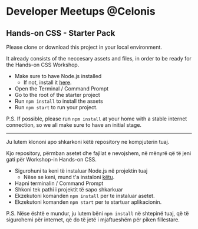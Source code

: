 # Developer Meetups @Celonis
## Hands-on CSS - Starter Pack

Please clone or download this project in your local environment.

It already consists of the neccesary assets and files, in order to be ready for the Hands-on CSS Workshop.

- Make sure to have Node.js installed
    - If not, install it [here](https://nodejs.org/en/download/).
- Open the Terminal / Command Prompt
- Go to the root of the starter project
- Run `npm install` to install the assets
- Run `npm start` to run your project.

P.S. If possible, please run `npm install` at your home with a stable internet connection, so we all make sure to have an initial stage.

---

Ju lutem klononi apo shkarkoni këtë repository ne kompjuterin tuaj.

Kjo repository, përmban asetet dhe fajllat e nevojshem, në mënyrë që të jeni gati për Workshop-in Hands-on CSS.

- Sigurohuni ta keni të instaluar Node.js në projektin tuaj
    - Nëse se keni, mund t'a instaloni [këtu](https://nodejs.org/en/download/).
- Hapni terminalin / Command Prompt
- Shkoni tek pathi i projektit të sapo shkarkuar
- Ekzekutoni komanden `npm install` per te instaluar asetet.
- Ekzekutoni komanden `npm start` per te startuar aplikacionin.

P.S. Nëse është e mundur, ju lutem bëni `npm install` në shtepinë tuaj, që të sigurohemi për internet, që do të jetë i mjaftueshëm për piken fillestare.